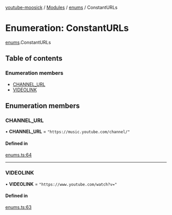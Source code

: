 [youtube-moosick](../README.md) / [Modules](../modules.md) / [enums](../modules/enums.md) / ConstantURLs

# Enumeration: ConstantURLs

[enums](../modules/enums.md).ConstantURLs

## Table of contents

### Enumeration members

- [CHANNEL\_URL](enums.ConstantURLs.md#channel_url)
- [VIDEOLINK](enums.ConstantURLs.md#videolink)

## Enumeration members

### CHANNEL\_URL

• **CHANNEL\_URL** = `"https://music.youtube.com/channel/"`

#### Defined in

[enums.ts:64](https://github.com/EvasiveXkiller/youtube-moosick/blob/13a57da/src/enums.ts#L64)

___

### VIDEOLINK

• **VIDEOLINK** = `"https://www.youtube.com/watch?v="`

#### Defined in

[enums.ts:63](https://github.com/EvasiveXkiller/youtube-moosick/blob/13a57da/src/enums.ts#L63)
